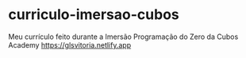 # curriculo-imersao-cubos
Meu currículo feito durante a Imersão Programação do Zero da Cubos Academy
https://glsvitoria.netlify.app
